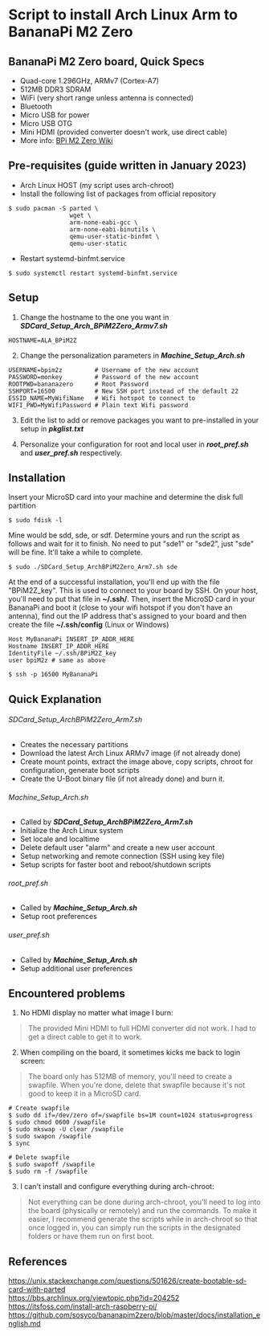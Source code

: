 # Script to install Arch Linux Arm to BananaPi M2 Zero
## BananaPi M2 Zero board, Quick Specs
* Quad-core 1.296GHz, ARMv7 (Cortex-A7)
* 512MB DDR3 SDRAM
* WiFi (very short range unless antenna is connected)
* Bluetooth
* Micro USB for power
* Micro USB OTG
* Mini HDMI (provided converter doesn't work, use direct cable)
* More info: [BPi M2 Zero Wiki](https://wiki.banana-pi.org/Banana_Pi_BPI-M2_Zero)

## Pre-requisites (guide written in January 2023)
* Arch Linux HOST (my script uses arch-chroot)
* Install the following list of packages from official repository
```
$ sudo pacman -S parted \
                 wget \
                 arm-none-eabi-gcc \
                 arm-none-eabi-binutils \
                 qemu-user-static-binfmt \
                 qemu-user-static
```
* Restart systemd-binfmt.service
```
$ sudo systemctl restart systemd-binfmt.service
```

## Setup
1) Change the hostname to the one you want in **_SDCard\_Setup\_Arch\_BPiM2Zero\_Armv7.sh_**
```
HOSTNAME=ALA_BPiM2Z
```
2) Change the personalization parameters in **_Machine\_Setup\_Arch.sh_**
```
USERNAME=bpim2z         # Username of the new account
PASSWORD=monkey         # Password of the new account
ROOTPWD=bananazero      # Root Password
SSHPORT=16500           # New SSH port instead of the default 22
ESSID_NAME=MyWifiName   # Wifi hotspot to connect to
WIFI_PWD=MyWifiPassword # Plain text Wifi password
```
3) Edit the list to add or remove packages you want to pre-installed in your setup
   in **_pkglist.txt_**

4) Personalize your configuration for root and local user in **_root\_pref.sh_** and **_user\_pref.sh_**
   respectively.

## Installation
Insert your MicroSD card into your machine and determine the disk full partition
```
$ sudo fdisk -l
```
Mine would be sdd, sde, or sdf.  Determine yours and run the script as follows
and wait for it to finish. No need to put "sde1" or "sde2", just "sde" will be fine.
It'll take a while to complete.
```
$ sudo ./SDCard_Setup_ArchBPiM2Zero_Arm7.sh sde
```
At the end of a successful installation, you'll end up with the file "BPiM2Z\_key". This is used to connect
to your board by SSH.  On your host, you'll need to put that file in **~/.ssh/**. Then, insert the MicroSD card in
your BananaPi and boot it (close to your wifi hotspot if you don't have an antenna), find out
the IP address that's assigned to your board and then create the file **~/.ssh/config** (Linux or Windows)
```
Host MyBananaPi INSERT_IP_ADDR_HERE
Hostname INSERT_IP_ADDR_HERE
IdentityFile ~/.ssh/BPiM2Z_key
user bpiM2z # same as above

$ ssh -p 16500 MyBananaPi
```
## Quick Explanation
###### SDCard\_Setup\_ArchBPiM2Zero\_Arm7.sh
* Creates the necessary partitions
* Download the latest Arch Linux ARMv7 image (if not already done)
* Create mount points, extract the image above, copy scripts, chroot for configuration, generate boot scripts
* Create the U-Boot binary file (if not already done) and burn it.

###### Machine\_Setup\_Arch.sh
* Called by **_SDCard\_Setup\_ArchBPiM2Zero\_Arm7.sh_**
* Initialize the Arch Linux system
* Set locale and localtime
* Delete default user "alarm" and create a new user account
* Setup networking and remote connection (SSH using key file)
* Setup scripts for faster boot and reboot/shutdown scripts

###### root\_pref.sh
* Called by **_Machine\_Setup\_Arch.sh_**
* Setup root preferences

###### user\_pref.sh
* Called by **_Machine\_Setup\_Arch.sh_**
* Setup additional user preferences

## Encountered problems
1) No HDMI display no matter what image I burn:
> The provided Mini HDMI to full HDMI converter did not work. I had to get a 
direct cable to get it to work.

2) When compiling on the board, it sometimes kicks me back to login screen:
> The board only has 512MB of memory, you'll need to create a swapfile.
When you're done, delete that swapfile because it's not good to keep it 
in a MicroSD card.
```   
# Create swapfile
$ sudo dd if=/dev/zero of=/swapfile bs=1M count=1024 status=progress
$ sudo chmod 0600 /swapfile
$ sudo mkswap -U clear /swapfile
$ sudo swapon /swapfile
$ sync

# Delete swapfile
$ sudo swapoff /swapfile
$ sudo rm -f /swapfile
```
3) I can't install and configure everything during arch-chroot:
> Not everything can be done during arch-chroot, you'll need to log into the board 
(physically or remotely) and run the commands. To make it easier, I recommend
generate the scripts while in arch-chroot so that once logged in, you can 
simply run the scripts in the designated folders or have them run on 
first boot.

## References
https://unix.stackexchange.com/questions/501626/create-bootable-sd-card-with-parted \
https://bbs.archlinux.org/viewtopic.php?id=204252 \
https://itsfoss.com/install-arch-raspberry-pi/ \
https://github.com/sosyco/bananapim2zero/blob/master/docs/installation_english.md
